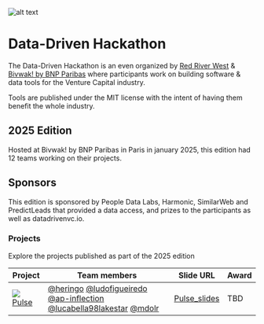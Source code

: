 ![alt text](https://i.imgur.com/O8vZHPM.png)

# Data-Driven Hackathon

The Data-Driven Hackathon is an even organized by [Red River West](https://redriverwest.com) & [Bivwak! by BNP Paribas](https://bivwak.bnpparibas/) where participants work on building software & data tools for the Venture Capital industry.

Tools are published under the MIT license with the intent of having them benefit the whole industry.

## 2025 Edition

Hosted at Bivwak! by BNP Paribas in Paris in january 2025, this edition had 12 teams working on their projects.

## Sponsors

This edition is sponsored by People Data Labs, Harmonic, SimilarWeb and PredictLeads that provided a data access, and prizes to the participants as well as datadrivenvc.io.

### Projects

Explore the projects published as part of the 2025 edition

| Project                                                                       | Team members                                                                                                                                                                                                                                     | Slide URL                                                                                          | Award |
| ----------------------------------------------------------------------------- | ------------------------------------------------------------------------------------------------------------------------------------------------------------------------------------------------------------------------------------------------ | -------------------------------------------------------------------------------------------------- | ----- |
| ![](https://i.imgur.com/sp3BivC.png) [Pulse](https://github.com/heringo/ddvc) | [@heringo](https://github.com/heringo) [@ludofigueiredo](https://github.com/ludofigueiredo) [@ap-inflection](https://github.com/ap-inflection) [@lucabella98lakestar](https://github.com/lucabella98lakestar) [@mdolr](https://github.com/mdolr) | [Pulse_slides](https://drive.google.com/file/d/18kxCggElG6QSAftptm8MNckVJBTnsGee/view?usp=sharing) | TBD   |

